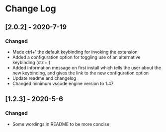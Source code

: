 # Change Log

## [2.0.2] - 2020-7-19
### Changed
- Made ctrl+' the default keybinding for invoking the extension
- Added a configuration option for toggling use of an alternative keybinding (ctrl+;)
- Added information message on first install which tells the user about the new keybinding, and gives the link to the new configuration option
- Update readme and changelog
- Changed minimum vscode engine version to 1.47

## [1.2.3] - 2020-5-6
### Changed
- Some wordings in README to be more concise